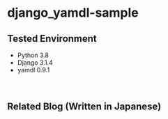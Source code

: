 # django_yamdl-sample

## Tested Environment

- Python 3.8
- Django 3.1.4
- yamdl 0.9.1

　  

## Related Blog (Written in Japanese)

